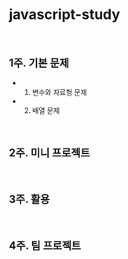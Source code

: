 # javascript-study
<br/>

## 1주. 기본 문제
- 1. 변수와 자료형 문제
- 2. 배열 문제

<br/>

## 2주. 미니 프로젝트

<br/>

## 3주. 활용

<br/>

## 4주. 팀 프로젝트